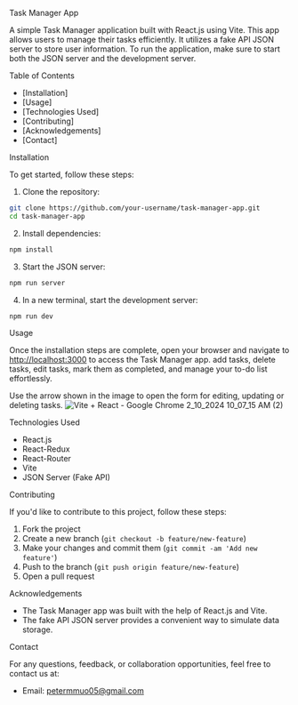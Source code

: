 Task Manager App

A simple Task Manager application built with React.js using Vite. This app allows users to manage their tasks efficiently. It utilizes a fake API JSON server to store user information. To run the application, make sure to start both the JSON server and the development server.

Table of Contents
- [Installation]
- [Usage]
- [Technologies Used]
- [Contributing]
- [Acknowledgements]
- [Contact]

Installation

To get started, follow these steps:

1. Clone the repository:

```bash
git clone https://github.com/your-username/task-manager-app.git
cd task-manager-app
```

2. Install dependencies:

```bash
npm install
```

3. Start the JSON server:

```bash
npm run server
```

4. In a new terminal, start the development server:

```bash
npm run dev
```

Usage

Once the installation steps are complete, open your browser and navigate to [http://localhost:3000](http://localhost:3000) to access the Task Manager app. add tasks,  delete tasks, edit tasks, mark them as completed, and manage your to-do list effortlessly.

Use the arrow shown in the image to open the form for editing, updating or deleting tasks.
![Vite + React - Google Chrome 2_10_2024 10_07_15 AM (2)](https://github.com/Petermmuo05/taskmanager/assets/149189826/16d14480-465a-4aac-a806-4d93ce700491)

Technologies Used

- React.js
- React-Redux
- React-Router
- Vite
- JSON Server (Fake API)

 Contributing

If you'd like to contribute to this project, follow these steps:

1. Fork the project
2. Create a new branch (`git checkout -b feature/new-feature`)
3. Make your changes and commit them (`git commit -am 'Add new feature'`)
4. Push to the branch (`git push origin feature/new-feature`)
5. Open a pull request


 Acknowledgements

- The Task Manager app was built with the help of React.js and Vite.
- The fake API JSON server provides a convenient way to simulate data storage.

 Contact

For any questions, feedback, or collaboration opportunities, feel free to contact us at:

- Email: petermmuo05@gmail.com

